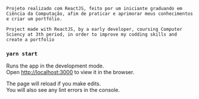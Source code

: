     Projeto realizado com ReactJS, feito por um iniciante graduando em Ciência da Computação, afim de praticar e aprimorar meus conhecimentos e criar um portfólio. 
    
    Project made with ReactJS, by a early developer, coursing Computer Sciency at 3th period, in order to improve my codding skills and create a portfolio
















### `yarn start`

Runs the app in the development mode.<br />
Open [http://localhost:3000](http://localhost:3000) to view it in the browser.

The page will reload if you make edits.<br />
You will also see any lint errors in the console.

